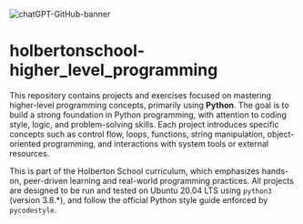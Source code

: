 ![chatGPT-GitHub-banner](https://github.com/user-attachments/assets/de4ccc34-7157-45d6-856f-3ed0499fab52)
# holbertonschool-higher_level_programming

This repository contains projects and exercises focused on mastering higher-level programming concepts, primarily using **Python**. The goal is to build a strong foundation in Python programming, with attention to coding style, logic, and problem-solving skills. Each project introduces specific concepts such as control flow, loops, functions, string manipulation, object-oriented programming, and interactions with system tools or external resources.

This is part of the Holberton School curriculum, which emphasizes hands-on, peer-driven learning and real-world programming practices. All projects are designed to be run and tested on Ubuntu 20.04 LTS using `python3` (version 3.8.*), and follow the official Python style guide enforced by `pycodestyle`.
